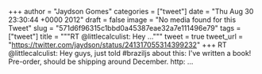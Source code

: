 
+++
author = "Jaydson Gomes"
categories = ["tweet"]
date = "Thu Aug 30 23:30:44 +0000 2012"
draft = false
image = "No media found for this Tweet"
slug = "571d6f96315c1bbd0a45387eae32a7e111496e79"
tags = ["tweet"]
title = """RT @littlecalculist: Hey ..."""
tweet = true
tweet_url = "https://twitter.com/jaydson/status/241317055314399232"
+++
RT @littlecalculist: Hey guys, just told #braziljs about this: I've written a book! Pre-order, should be shipping around December. http: ...
